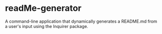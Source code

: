# readMe-generator
A command-line application that dynamically generates a README.md from a user's input using the Inquirer package.
